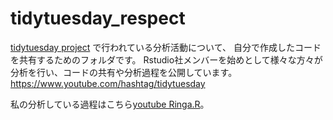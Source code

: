 # tidytuesday_respect


[tidytuesday project](https://github.com/rfordatascience/tidytuesday) で行われている分析活動について、
自分で作成したコードを共有するためのフォルダです。
Rstudio社メンバーを始めとして様々な方々が分析を行い、コードの共有や分析過程を公開しています。
https://www.youtube.com/hashtag/tidytuesday


私の分析している過程はこちら[youtube Ringa.R](https://www.youtube.com/channel/UChRDnLvAIOsFzhK7ktyrlWg)。


